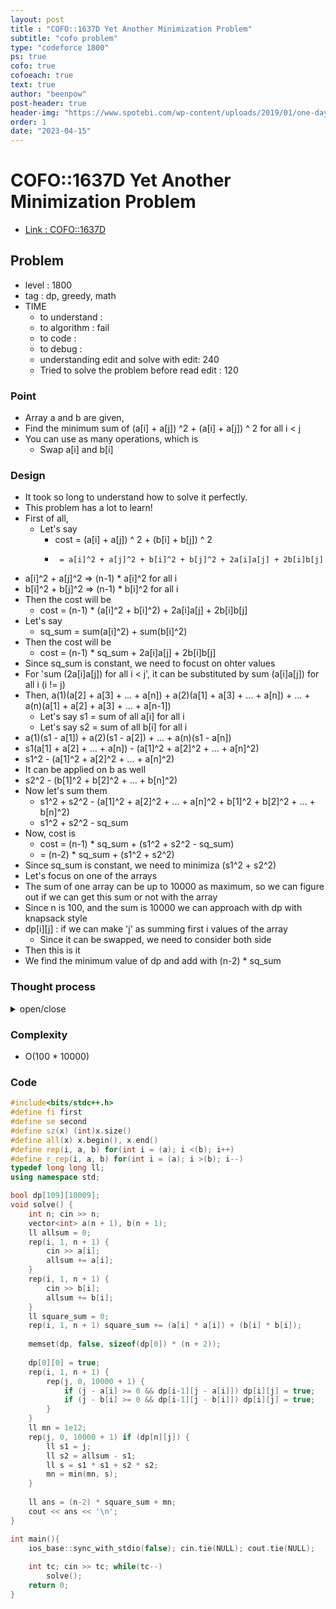 ```yaml
---
layout: post
title : "COFO::1637D Yet Another Minimization Problem"
subtitle: "cofo problem"
type: "codeforce 1800"
ps: true
cofo: true
cofoeach: true
text: true
author: "beenpow"
post-header: true
header-img: "https://www.spotebi.com/wp-content/uploads/2019/01/one-day-day-one-workout-motivation-spotebi.jpg"
order: 1
date: "2023-04-15"
---
```

# COFO::1637D Yet Another Minimization Problem
- [Link : COFO::1637D](https://codeforces.com/contest/1637/problem/D)


## Problem 

- level : 1800
- tag : dp, greedy, math
- TIME
  - to understand    : 
  - to algorithm     : fail
  - to code          : 
  - to debug         : 
  - understanding edit and solve with edit: 240
  - Tried to solve the problem before read edit : 120

### Point
- Array a and b are given,
- Find the minimum sum of (a[i] + a[j]) ^2 + (a[i] + a[j]) ^ 2 for all i < j
- You can use as many operations, which is
  - Swap a[i] and b[i]

### Design
- It took so long to understand how to solve it perfectly.
- This problem has a lot to learn!
- First of all,
  - Let's say
    - cost = (a[i] + a[j]) ^ 2 + (b[i] + b[j]) ^ 2
    -      = a[i]^2 + a[j]^2 + b[i]^2 + b[j]^2 + 2a[i]a[j] + 2b[i]b[j]
- a[i]^2 + a[j]^2 => (n-1) * a[i]^2 for all i
- b[i]^2 + b[j]^2 => (n-1) * b[i]^2 for all i
- Then the cost will be
  - cost = (n-1) * (a[i]^2 + b[i]^2) + 2a[i]a[j] + 2b[i]b[j]
- Let's say
  - sq_sum = sum(a[i]^2) + sum(b[i]^2)
- Then the cost will be
  - cost = (n-1) * sq_sum + 2a[i]a[j] + 2b[i]b[j]
- Since sq_sum is constant, we need to focust on ohter values
- For 'sum (2a[i]a[j]) for all i < j', it can be substituted by sum (a[i]a[j]) for all i (i != j)
- Then, a(1)(a[2] + a[3] + ... + a[n]) + a(2)(a[1] + a[3] + ... + a[n]) + ... + a(n)(a[1] + a[2] + a[3] + ... + a[n-1])
  - Let's say s1 = sum of all a[i] for all i
  - Let's say s2 = sum of all b[i] for all i
- a(1)(s1 - a[1]) + a(2)(s1 - a[2]) + ... + a(n)(s1 - a[n])
- s1(a[1] + a[2] + ... + a[n]) - (a[1]^2 + a[2]^2 + ... + a[n]^2)
- s1^2 - (a[1]^2 + a[2]^2 + ... + a[n]^2)
- It can be applied on b as well
- s2^2 - (b[1]^2 + b[2]^2 + ... + b[n]^2)
- Now let's sum them
  - s1^2 + s2^2 - (a[1]^2 + a[2]^2 + ... + a[n]^2 + b[1]^2 + b[2]^2 + ... + b[n]^2)
  - s1^2 + s2^2 - sq_sum
- Now, cost is
  - cost = (n-1) * sq_sum + (s1^2 + s2^2 - sq_sum)
  - = (n-2) * sq_sum + (s1^2 + s2^2)
- Since sq_sum is constant, we need to minimiza (s1^2 + s2^2)
- Let's focus on one of the arrays
- The sum of one array can be up to 10000 as maximum, so we can figure out if we can get this sum or not with the array
- Since n is 100, and the sum is 10000 we can approach with dp with knapsack style
- dp[i][j] : if we can make 'j' as summing first i values of the array
  - Since it can be swapped, we need to consider both side
- Then this is it
- We find the minimum value of dp and add with (n-2) * sq_sum

### Thought process

<details>
<summary> open/close </summary>

<!-- above empty line should exist -->

<pre>
vector<int> oriA, oriB;
map<string, ll> dp;

ll dynamic (string s, int i, bool f, ll sa, ll sb, vector<int> a, vector<int> b) {
	if (i == n) {
		return (sa + sb);
	}
	ll ns = s +  (f == false ? "0" : "1") ;
	if (dp.find(ns) != dp.end()) return dp[ns];
	
	// current = no swap
	ll ta = 0, tb = 0;
	ll x = (f == false ? oriA[i] : oriB[i] ), y = (f == false ? oriB[i] : oriA[i]);
	
	rep(j, 0, i-1) {
		ta += (a[j] + x)^2;
		tb += (b[j] + y)^2;
	}
	a.push_back(x), b.push_back(x);
	ll ret = dynamic(ns , i + 1, f, sa + ta, sb + tb, a, b );
	ret = min(ret, dynamic(ns, i + 1, !f, sa + ta, sb + tb, a, b);
	a.pop_back(), b.pop_back();
	
	return dp[ns ] = ret;
}

int main() {
	int n; cin >> n;
	oriA.resize(n), oriB.resize(n);
	rep(i, 0, n) cin >> oriA[i];
	rep(i, 0, n) cin >> oriB[i];
	
	vector<int> a, b;
	
	ll ret = dynamic( "", 0, false, 0, 0, a, b);
	ret = min(ret, dynamic( "", 0, true, 0, 0, a, b);
	
	cout << ret << '\n';
}
</pre>

</details>

### Complexity
- O(100 * 10000)

### Code

```cpp
#include<bits/stdc++.h>
#define fi first
#define se second
#define sz(x) (int)x.size()
#define all(x) x.begin(), x.end()
#define rep(i, a, b) for(int i = (a); i <(b); i++)
#define r_rep(i, a, b) for(int i = (a); i >(b); i--)
typedef long long ll;
using namespace std;

bool dp[109][10009];
void solve() {
    int n; cin >> n;
    vector<int> a(n + 1), b(n + 1);
    ll allsum = 0;
    rep(i, 1, n + 1) {
        cin >> a[i];
        allsum += a[i];
    }
    rep(i, 1, n + 1) {
        cin >> b[i];
        allsum += b[i];
    }
    ll square_sum = 0;
    rep(i, 1, n + 1) square_sum += (a[i] * a[i]) + (b[i] * b[i]);
    
    memset(dp, false, sizeof(dp[0]) * (n + 2));
    
    dp[0][0] = true;
    rep(i, 1, n + 1) {
        rep(j, 0, 10000 + 1) {
            if (j - a[i] >= 0 && dp[i-1][j - a[i]]) dp[i][j] = true;
            if (j - b[i] >= 0 && dp[i-1][j - b[i]]) dp[i][j] = true;
        }
    }
    ll mn = 1e12;
    rep(j, 0, 10000 + 1) if (dp[n][j]) {
        ll s1 = j;
        ll s2 = allsum - s1;
        ll s = s1 * s1 + s2 * s2;
        mn = min(mn, s);
    }
    
    ll ans = (n-2) * square_sum + mn;
    cout << ans << '\n';
}

int main(){
    ios_base::sync_with_stdio(false); cin.tie(NULL); cout.tie(NULL);
    
    int tc; cin >> tc; while(tc--)
        solve();
    return 0;
}
```

